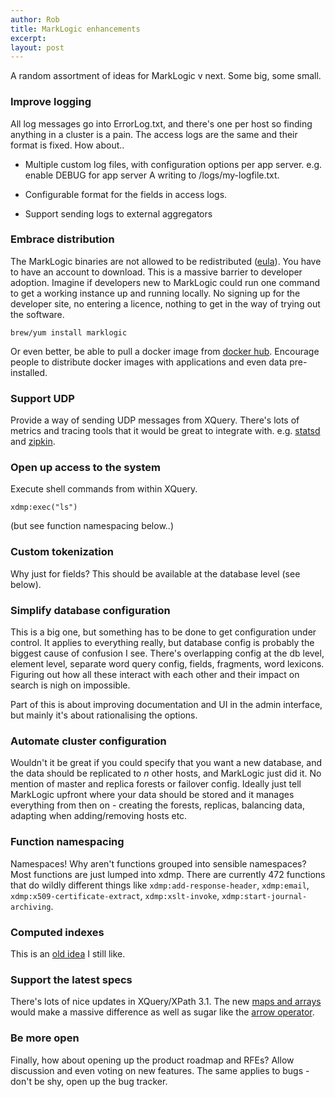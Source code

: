 ```yaml
---
author: Rob
title: MarkLogic enhancements
excerpt:
layout: post
---
```


A random assortment of ideas for MarkLogic v next. Some big, some small.


### Improve logging

All log messages go into ErrorLog.txt, and there's one per host so finding anything in a cluster is a pain. The access logs are the same and their format is fixed. How about..

* Multiple custom log files, with configuration options per app server. e.g. enable DEBUG for app server A writing to /logs/my-logfile.txt.

* Configurable format for the fields in access logs.

* Support sending logs to external aggregators


### Embrace distribution

The MarkLogic binaries are not allowed to be redistributed ([eula][eula]). You have to have an account to download. This is a massive barrier to developer adoption. Imagine if developers new to MarkLogic could run one command to get a working instance up and running locally. No signing up for the developer site, no entering a licence, nothing to get in the way of trying out the software.

`brew/yum install marklogic`

Or even better, be able to pull a docker image from [docker hub][dockerhub]. Encourage people to distribute docker images with applications and even data pre-installed.


### Support UDP

Provide a way of sending UDP messages from XQuery. There's lots of metrics and tracing tools that it would be great to integrate with. e.g. [statsd][statsd] and [zipkin][zipkin].


### Open up access to the system

Execute shell commands from within XQuery.

`xdmp:exec("ls")`

(but see function namespacing below..)


### Custom tokenization

Why just for fields? This should be available at the database level (see below).


### Simplify database configuration

This is a big one, but something has to be done to get configuration under control. It applies to everything really, but database config is probably the biggest cause of confusion I see. There's overlapping config at the db level, element level, separate word query config, fields, fragments, word lexicons. Figuring out how all these interact with each other and their impact on search is nigh on impossible.

Part of this is about improving documentation and UI in the admin interface, but mainly it's about rationalising the options.


### Automate cluster configuration

Wouldn't it be great if you could specify that you want a new database, and the data should be replicated to *n* other hosts, and MarkLogic just did it. No mention of master and replica forests or failover config. Ideally just tell MarkLogic upfront where your data should be stored and it manages everything from then on - creating the forests, replicas, balancing data, adapting when adding/removing hosts etc.


### Function namespacing

Namespaces! Why aren't functions grouped into sensible namespaces? Most functions are just lumped into xdmp. There are currently 472 functions that do wildly different things like `xdmp:add-response-header`, `xdmp:email`, `xdmp:x509-certificate-extract`, `xdmp:xslt-invoke`, `xdmp:start-journal-archiving`.


### Computed indexes

This is an [old idea][oldpost] I still like.


### Support the latest specs

There's lots of nice updates in XQuery/XPath 3.1. The new [maps and arrays][xqy31] would make a massive difference as well as sugar like the [arrow operator][xpath31].


### Be more open

Finally, how about opening up the product roadmap and RFEs? Allow discussion and even voting on new features. The same applies to bugs - don't be shy, open up the bug tracker.


[zipkin]: http://twitter.github.io/zipkin/
[statsd]: https://github.com/etsy/statsd/
[oldpost]: http://www.xqueryhacker.com/2012/03/03/computed-indexes-in-marklogic.html
[xpath31]: http://www.w3.org/TR/xpath-31/#id-arrow-operator
[xqy31]: http://www.w3.org/TR/xquery-31/#id-revision-log
[eula]: http://developer.marklogic.com/eula
[dockerhub]: http://hub.docker.com
